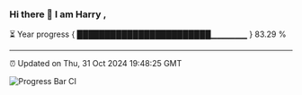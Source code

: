 ### Hi there 👋 I am Harry , 

⏳ Year progress { ████████████████████████▁▁▁▁▁▁ } 83.29 %

---

⏰ Updated on Thu, 31 Oct 2024 19:48:25 GMT

![Progress Bar CI](https://github.com/duykhang68/duykhang68/workflows/Progress%20Bar%20CI/badge.svg)
